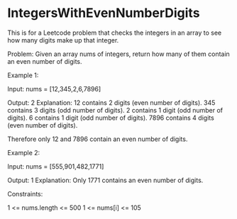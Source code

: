 # IntegersWithEvenNumberDigits

This is for a Leetcode problem that checks the integers in an array to see how many digits make up that integer.

Problem: Given an array nums of integers, return how many of them contain an even number of digits. 

Example 1:

Input: nums = [12,345,2,6,7896]

Output: 2
Explanation:
12 contains 2 digits (even number of digits).
345 contains 3 digits (odd number of digits).
2 contains 1 digit (odd number of digits).
6 contains 1 digit (odd number of digits).
7896 contains 4 digits (even number of digits).

Therefore only 12 and 7896 contain an even number of digits.

Example 2:

Input: nums = [555,901,482,1771]

Output: 1
Explanation:
Only 1771 contains an even number of digits.

Constraints:

1 <= nums.length <= 500
1 <= nums[i] <= 105

